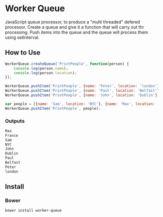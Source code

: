 Worker Queue
============

JavaScript queue processor, to produce a "multi threaded" defered processor. Create a queue and give it a function that will carry out thr processing. Push items into the queue and the queue will process them using setInterval.

## How to Use

``` JavaScript
WorkerQueue.createQueue('PrintPeople', function(person) {
	console.log(person.name);
	console.log(person.location);
});

WorkerQueue.pushItem('PrintPeople', {name: 'Peter', location: 'london'});
WorkerQueue.pushItem('PrintPeople', {name: 'Paul', location: 'Belfast'});
WorkerQueue.pushItem('PrintPeople', {name: 'John', location: 'Dublin'});

var people = [{name: 'Sam', location: 'NYC'}, {name: 'Max', location: 'France'}];
WorkerQueue.pushItem('PrintPeople', people);
```
### Outputs

``` bash
Max
France
Sam
NYC
John
Dublin
Paul
Belfast
Peter
london
```

## Install

### Bower

``` bash
bower install worker-queue
```


